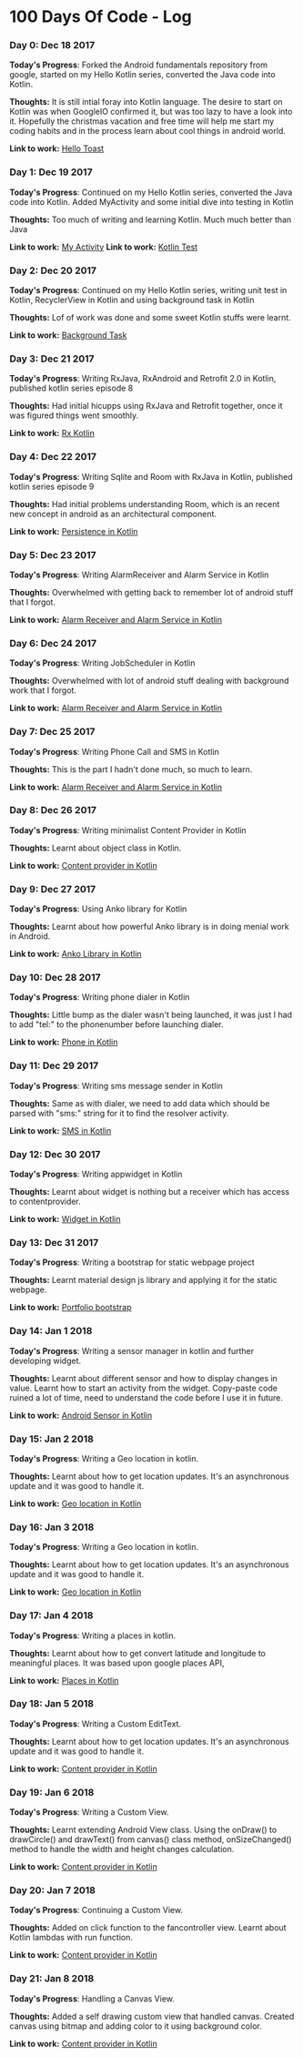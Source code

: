 # 100 Days Of Code - Log

### Day 0: Dec 18 2017 

**Today's Progress**: Forked the Android fundamentals repository from google, started on my Hello Kotlin series, converted the Java code into Kotlin.

**Thoughts:** It is still intial foray into Kotlin language. The desire to start on Kotlin was when GoogleIO confirmed it, but was too lazy to have a look into it. Hopefully the christmas vacation and free time will help me start my coding habits and in the process learn about cool things in android world.

**Link to work:** [Hello Toast](https://github.com/biratrai/android-fundamentals/tree/master/HelloToast)

### Day 1: Dec 19 2017 

**Today's Progress**: Continued on my Hello Kotlin series, converted the Java code into Kotlin. Added MyActivity and some initial dive into testing in Kotlin

**Thoughts:** Too much of writing and learning Kotlin. Much much better than Java

**Link to work:** [My Activity](https://github.com/biratrai/Learn-Kotlin/tree/master/2.MyActivity)
**Link to work:** [Kotlin Test](https://github.com/biratrai/Learn-Kotlin/tree/master/3.KotlinTest)

### Day 2: Dec 20 2017 

**Today's Progress**: Continued on my Hello Kotlin series, writing unit test in Kotlin, RecyclerView in Kotlin and using background task in Kotlin

**Thoughts:** Lof of work was done and some sweet Kotlin stuffs were learnt.

**Link to work:** [Background Task](https://github.com/biratrai/android-developer-fundamental-course/tree/master/app/src/main/java/com/example/gooner10/androiddeveloperfundamentals/backgroundTask)

### Day 3: Dec 21 2017 

**Today's Progress**: Writing RxJava, RxAndroid and Retrofit 2.0 in Kotlin, published kotlin series episode 8

**Thoughts:** Had initial hicupps using RxJava and Retrofit together, once it was figured things went smoothly.

**Link to work:** [Rx Kotlin](https://github.com/biratrai/android-developer-fundamental-course/tree/master/app/src/main/java/com/example/gooner10/androiddeveloperfundamentals/rxKotlin)

### Day 4: Dec 22 2017 

**Today's Progress**: Writing Sqlite and Room with RxJava in Kotlin, published kotlin series episode 9

**Thoughts:** Had initial problems understanding Room, which is an recent new concept in android as an architectural component.

**Link to work:** [Persistence in Kotlin](https://github.com/biratrai/android-developer-fundamental-course/tree/master/app/src/main/java/com/example/gooner10/androiddeveloperfundamentals/database)

### Day 5: Dec 23 2017 

**Today's Progress**: Writing AlarmReceiver and Alarm Service in Kotlin

**Thoughts:** Overwhelmed with getting back to remember lot of android stuff that I forgot.

**Link to work:** [Alarm Receiver and Alarm Service in Kotlin](https://github.com/biratrai/android-developer-fundamental-course/tree/master/app/src/main/java/com/example/gooner10/androiddeveloperfundamentals/alarm)

### Day 6: Dec 24 2017 

**Today's Progress**: Writing JobScheduler in Kotlin

**Thoughts:** Overwhelmed with lot of android stuff dealing with background work that I forgot.

**Link to work:** [Alarm Receiver and Alarm Service in Kotlin](https://github.com/biratrai/android-developer-fundamental-course/tree/master/app/src/main/java/com/example/gooner10/androiddeveloperfundamentals/alarm)

### Day 7: Dec 25 2017 

**Today's Progress**: Writing Phone Call and SMS in Kotlin

**Thoughts:** This is the part I hadn't done much, so much to learn.

**Link to work:** [Alarm Receiver and Alarm Service in Kotlin](https://github.com/biratrai/android-developer-fundamental-course/tree/master/app/src/main/java/com/example/gooner10/androiddeveloperfundamentals/alarm)

### Day 8: Dec 26 2017 

**Today's Progress**: Writing minimalist Content Provider in Kotlin

**Thoughts:** Learnt about object class in Kotlin.

**Link to work:** [Content provider in Kotlin](https://github.com/biratrai/android-developer-fundamental-course/tree/master/app/src/main/java/com/example/gooner10/androiddeveloperfundamentals/contentProvider)

### Day 9: Dec 27 2017 

**Today's Progress**: Using Anko library for Kotlin

**Thoughts:** Learnt about how powerful Anko library is in doing menial work in Android.

**Link to work:** [Anko Library in Kotlin](https://github.com/biratrai/android-developer-fundamental-course/tree/master/app/src/main/java/com/example/gooner10/androiddeveloperfundamentals)

### Day 10: Dec 28 2017 

**Today's Progress**: Writing phone dialer in Kotlin

**Thoughts:** Little bump as the dialer wasn't being launched, it was just I had to add "tel:" to the phonenumber before launching dialer.

**Link to work:** [Phone in Kotlin](https://github.com/biratrai/android-developer-fundamental-course/tree/master/app/src/main/java/com/example/gooner10/androiddeveloperfundamentals/phone)

### Day 11: Dec 29 2017 

**Today's Progress**: Writing sms message sender in Kotlin

**Thoughts:** Same as with dialer, we need to add data which should be parsed with "sms:" string for it to find the resolver activity.

**Link to work:** [SMS in Kotlin](https://github.com/biratrai/android-developer-fundamental-course/tree/master/app/src/main/java/com/example/gooner10/androiddeveloperfundamentals/phone)

### Day 12: Dec 30 2017 

**Today's Progress**: Writing appwidget in Kotlin

**Thoughts:** Learnt about widget is nothing but a receiver which has access to contentprovider.

**Link to work:** [Widget in Kotlin](https://github.com/biratrai/android-developer-fundamental-course/tree/master/app/src/main/java/com/example/gooner10/androiddeveloperfundamentals/widget)

### Day 13: Dec 31 2017 

**Today's Progress**: Writing a bootstrap for static webpage project

**Thoughts:** Learnt material design js library and applying it for the static webpage.

**Link to work:** [Portfolio bootstrap](https://github.com/biratrai/portfoliosite)

### Day 14: Jan 1 2018

**Today's Progress**: Writing a sensor manager in kotlin and further developing widget.

**Thoughts:** Learnt about different sensor and how to display changes in value. Learnt how to start an activity from the widget. Copy-paste code ruined a lot of time, need to understand the code before I use it in future.

**Link to work:** [Android Sensor in Kotlin](https://github.com/biratrai/android-developer-fundamental-course/tree/master/app/src/main/java/com/example/gooner10/androiddeveloperfundamentals/sensor)

### Day 15: Jan 2 2018

**Today's Progress**: Writing a Geo location in kotlin.

**Thoughts:** Learnt about how to get location updates. It's an asynchronous update and it was good to handle it.

**Link to work:** [Geo location in Kotlin](https://github.com/biratrai/android-developer-fundamental-course/tree/master/app/src/main/java/com/example/gooner10/androiddeveloperfundamentals/geofeature)

### Day 16: Jan 3 2018

**Today's Progress**: Writing a Geo location in kotlin.

**Thoughts:** Learnt about how to get location updates. It's an asynchronous update and it was good to handle it.

**Link to work:** [Geo location in Kotlin](https://github.com/biratrai/android-developer-fundamental-course/tree/master/app/src/main/java/com/example/gooner10/androiddeveloperfundamentals/geofeature)


### Day 17: Jan 4 2018

**Today's Progress**: Writing a places in kotlin.

**Thoughts:** Learnt about how to get convert latitude and longitude to meaningful places. It was based upon google places API,

**Link to work:** [Places in Kotlin](https://github.com/biratrai/android-developer-fundamental-course/tree/master/app/src/main/java/com/example/gooner10/androiddeveloperfundamentals/geofeature)


### Day 18: Jan 5 2018

**Today's Progress**: Writing a Custom EditText.

**Thoughts:** Learnt about how to get location updates. It's an asynchronous update and it was good to handle it.

**Link to work:** [Content provider in Kotlin](https://github.com/biratrai/android-developer-fundamental-course/tree/master/app/src/main/java/com/example/gooner10/androiddeveloperfundamentals/customview)

### Day 19: Jan 6 2018

**Today's Progress**: Writing a Custom View.

**Thoughts:** Learnt extending Android View class. Using the onDraw() to drawCircle() and drawText() from canvas() class method, onSizeChanged() method to handle the width and height changes calculation.

**Link to work:** [Content provider in Kotlin](https://github.com/biratrai/android-developer-fundamental-course/tree/master/app/src/main/java/com/example/gooner10/androiddeveloperfundamentals/customview)

### Day 20: Jan 7 2018

**Today's Progress**: Continuing a Custom View. 

**Thoughts:** Added on click function to the fancontroller view. Learnt about Kotlin lambdas with run function.

**Link to work:** [Content provider in Kotlin](https://github.com/biratrai/android-developer-fundamental-course/tree/master/app/src/main/java/com/example/gooner10/androiddeveloperfundamentals/customview)

### Day 21: Jan 8 2018

**Today's Progress**: Handling a Canvas View. 

**Thoughts:** Added a self drawing custom view that handled canvas. Created canvas using bitmap and adding color to it using background color.

**Link to work:** [Content provider in Kotlin](https://github.com/biratrai/android-developer-fundamental-course/tree/master/app/src/main/java/com/example/gooner10/androiddeveloperfundamentals/canvas)

